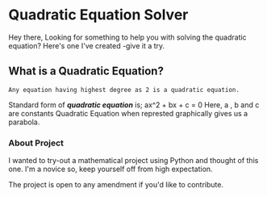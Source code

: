 # Quadratic Equation Solver
Hey there, Looking for something to help you with solving the quadratic equation? Here's one I've created -give it a try.
## What is a Quadratic Equation?
    Any equation having highest degree as 2 is a quadratic equation.
Standard form of __*quadratic equation*__ is;
ax^2 + bx + c = 0
Here, a , b and c are constants 
Quadratic Equation when represted graphically gives us a parabola.

### About Project 
I wanted to try-out a mathematical project using Python and thought of this one. I'm a novice so, keep yourself off from high expectation. 





The project is open to any amendment if you'd like to contribute.
